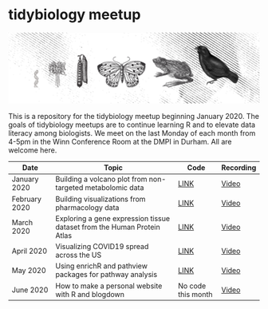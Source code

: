 
<!-- README.md is generated from README.Rmd. Please edit that file -->

# tidybiology meetup

![tidybiology](README_files/figure-gfm/tidybiology_channel_art.png)
<!-- badges: start --> <!-- badges: end -->

This is a repository for the tidybiology meetup beginning January 2020.
The goals of tidybiology meetups are to continue learning R and to
elevate data literacy among biologists. We meet on the last Monday of
each month from 4-5pm in the Winn Conference Room at the DMPI in Durham.
All are welcome here.

| Date          | Topic                                                                   | Code                 | Recording                                            |
| ------------- | ----------------------------------------------------------------------- | -------------------- | ---------------------------------------------------- |
| January 2020  | Building a volcano plot from non-targeted metabolomic data              | [LINK](2020_01/code) | [Video](https://www.youtube.com/watch?v=wkwFcDkbn28) |
| February 2020 | Building visualizations from pharmacology data                          | [LINK](2020_02/code) | [Video](https://youtu.be/xiEkGakOQ_Q?t=10)           |
| March 2020    | Exploring a gene expression tissue dataset from the Human Protein Atlas | [LINK](2020_03/code) | [Video](https://youtu.be/UD5qITGy_nw)                |
| April 2020    | Visualizing COVID19 spread across the US                                | [LINK](2020_04/code) | [Video](https://youtu.be/aR-TN1EbPmI?t=50)           |
| May 2020      | Using enrichR and pathview packages for pathway analysis                | [LINK](2020_05/code) | [Video](https://youtu.be/_jGM2NhToGY)                |
| June 2020     | How to make a personal website with R and blogdown                      | No code this month   | [Video](https://youtu.be/IMI_JDTJcts)                |
